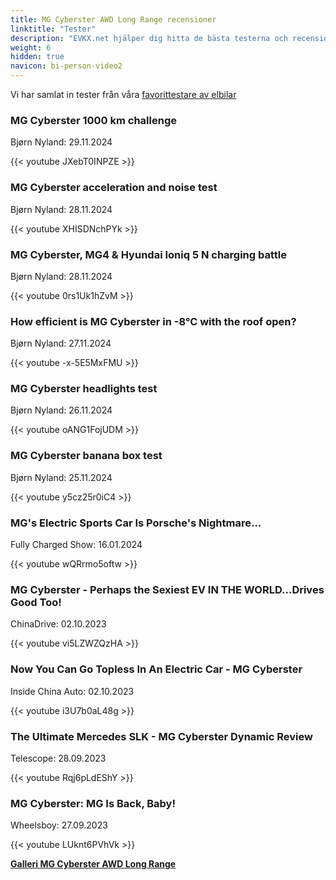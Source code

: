 ```yaml
---
title: MG Cyberster AWD Long Range recensioner
linktitle: "Tester"
description: "EVKX.net hjälper dig hitta de bästa testerna och recensionerna av denna modell."
weight: 6
hidden: true
navicon: bi-person-video2
---
```

Vi har samlat in tester från våra [favorittestare av elbilar](../../../../../guides/evreviewers/)

<div class="container text-center shadow p-2 pe-4 mb-5 bg-body-tertiary rounded border">
<h3>MG Cyberster 1000 km challenge</h3>
<p>Bjørn Nyland: 29.11.2024</p>

{{< youtube JXebT0INPZE >}}

</div>
<div class="container text-center shadow p-2 pe-4 mb-5 bg-body-tertiary rounded border">
<h3>MG Cyberster acceleration and noise test</h3>
<p>Bjørn Nyland: 28.11.2024</p>

{{< youtube XHISDNchPYk >}}

</div>
<div class="container text-center shadow p-2 pe-4 mb-5 bg-body-tertiary rounded border">
<h3>MG Cyberster, MG4 &amp; Hyundai Ioniq 5 N charging battle</h3>
<p>Bjørn Nyland: 28.11.2024</p>

{{< youtube 0rs1Uk1hZvM >}}

</div>
<div class="container text-center shadow p-2 pe-4 mb-5 bg-body-tertiary rounded border">
<h3>How efficient is MG Cyberster in -8°C with the roof open?</h3>
<p>Bjørn Nyland: 27.11.2024</p>

{{< youtube -x-5E5MxFMU >}}

</div>
<div class="container text-center shadow p-2 pe-4 mb-5 bg-body-tertiary rounded border">
<h3>MG Cyberster headlights test</h3>
<p>Bjørn Nyland: 26.11.2024</p>

{{< youtube oANG1FojUDM >}}

</div>
<div class="container text-center shadow p-2 pe-4 mb-5 bg-body-tertiary rounded border">
<h3>MG Cyberster banana box test</h3>
<p>Bjørn Nyland: 25.11.2024</p>

{{< youtube y5cz25r0iC4 >}}

</div>
<div class="container text-center shadow p-2 pe-4 mb-5 bg-body-tertiary rounded border">
<h3>MG's Electric Sports Car Is Porsche's Nightmare...</h3>
<p>Fully Charged Show: 16.01.2024</p>

{{< youtube wQRrmo5oftw >}}

</div>
<div class="container text-center shadow p-2 pe-4 mb-5 bg-body-tertiary rounded border">
<h3>MG Cyberster - Perhaps the Sexiest EV IN THE WORLD…Drives Good Too!</h3>
<p>ChinaDrive: 02.10.2023</p>

{{< youtube vi5LZWZQzHA >}}

</div>
<div class="container text-center shadow p-2 pe-4 mb-5 bg-body-tertiary rounded border">
<h3>Now You Can Go Topless In An Electric Car - MG Cyberster</h3>
<p>Inside China Auto: 02.10.2023</p>

{{< youtube i3U7b0aL48g >}}

</div>
<div class="container text-center shadow p-2 pe-4 mb-5 bg-body-tertiary rounded border">
<h3>The Ultimate Mercedes SLK - MG Cyberster Dynamic Review</h3>
<p>Telescope: 28.09.2023</p>

{{< youtube Rqj6pLdEShY >}}

</div>
<div class="container text-center shadow p-2 pe-4 mb-5 bg-body-tertiary rounded border">
<h3>MG Cyberster: MG Is Back, Baby!</h3>
<p>Wheelsboy: 27.09.2023</p>

{{< youtube LUknt6PVhVk >}}

</div>
<div class="mt-3 mb-3">
<a href="../gallery/" class="text-decoration-none text-black">
<strong><i class="bi-arrow-left"></i>Galleri  </strong>
</a>
<a href="../" class="text-decoration-none text-black float-end">
<strong>MG Cyberster AWD Long Range <i class="bi-arrow-right"></i></strong>
</a>
</div>
